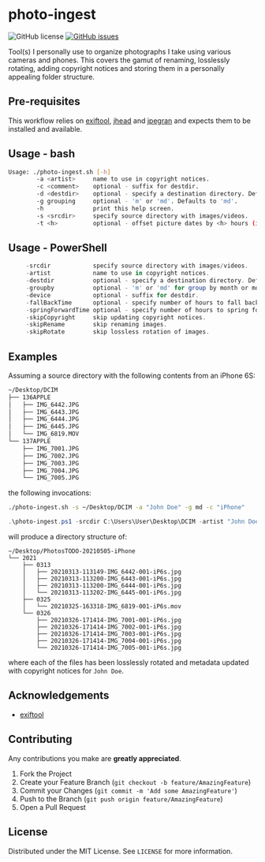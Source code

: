 
# photo-ingest
![GitHub license](https://img.shields.io/github/license/waywardone/photo-ingest) [![GitHub issues](https://img.shields.io/github/issues/waywardone/photo-ingest)](https://github.com/waywardone/photo-ingest/issues)

Tool(s) I personally use to organize photographs I take using various cameras and phones. This covers the gamut of renaming, losslessly rotating, adding copyright notices and storing them in a personally appealing folder structure.
## Pre-requisites
This workflow relies on [exiftool](https://exiftool.org), [jhead](https://www.sentex.ca/~mwandel/jhead/index.html) and [jpegran](https://www.jpegclub.org/jpegtran/) and expects them to be installed and available.

## Usage - bash

```bash
Usage: ./photo-ingest.sh [-h]
        -a <artist>     name to use in copyright notices.
        -c <comment>    optional - suffix for destdir.
        -d <destdir>    optional - specify a destination directory. Defaults to PhotosTODO-YYYYmmdd.
        -g grouping     optional - 'm' or 'md'. Defaults to 'md'.
        -h              print this help screen.
        -s <srcdir>     specify source directory with images/videos.
        -t <h>          optional - offset picture dates by <h> hours (int or float). +h to jump forward and -h to fall back.
```

## Usage - PowerShell

```powershell
     -srcdir            specify source directory with images/videos.
     -artist            name to use in copyright notices.
     -destdir           optional - specify a destination directory. Defaults to PhotosTODO-YYYYmmdd.
     -groupby           optional - 'm' or 'md' for group by month or month-day. Defaults to 'md'. 
     -device            optional - suffix for destdir.
     -fallBackTime      optional - specify number of hours to fall back in timestamps.
     -springForwardTime optional - specify number of hours to spring forward in timestamps.
     -skipCopyright     skip updating copyright notices.
     -skipRename        skip renaming images.
     -skipRotate        skip lossless rotation of images.
```

## Examples
Assuming a source directory with the following contents from an iPhone 6S:

```bash
~/Desktop/DCIM
├── 136APPLE
│   ├── IMG_6442.JPG
│   ├── IMG_6443.JPG
│   ├── IMG_6444.JPG
│   ├── IMG_6445.JPG
│   └── IMG_6819.MOV
└── 137APPLE
    ├── IMG_7001.JPG
    ├── IMG_7002.JPG
    ├── IMG_7003.JPG
    ├── IMG_7004.JPG
    └── IMG_7005.JPG

```
the following invocations: 
```bash
./photo-ingest.sh -s ~/Desktop/DCIM -a "John Doe" -g md -c "iPhone"
``` 

```powershell
.\photo-ingest.ps1 -srcdir C:\Users\User\Desktop\DCIM -artist "John Doe" -groupby md -device "iPhone"
```
will produce a directory structure of:

```
~/Desktop/PhotosTODO-20210505-iPhone
└── 2021
    ├── 0313
    │   ├── 20210313-113149-IMG_6442-001-iP6s.jpg
    │   ├── 20210313-113200-IMG_6443-001-iP6s.jpg
    │   ├── 20210313-113200-IMG_6444-001-iP6s.jpg
    │   └── 20210313-113202-IMG_6445-001-iP6s.jpg
    ├── 0325
    │   └── 20210325-163318-IMG_6819-001-iP6s.mov
    └── 0326
        ├── 20210326-171414-IMG_7001-001-iP6s.jpg
        ├── 20210326-171414-IMG_7002-001-iP6s.jpg
        ├── 20210326-171414-IMG_7003-001-iP6s.jpg
        ├── 20210326-171414-IMG_7004-001-iP6s.jpg
        └── 20210326-171414-IMG_7005-001-iP6s.jpg

```
where each of the files has been losslessly rotated and metadata updated with copyright notices for `John Doe`.
## Acknowledgements

 - [exiftool](https://exiftool.org)
  
## Contributing

Any contributions you make are **greatly appreciated**.

1. Fork the Project
2. Create your Feature Branch (`git checkout -b feature/AmazingFeature`)
3. Commit your Changes (`git commit -m 'Add some AmazingFeature'`)
4. Push to the Branch (`git push origin feature/AmazingFeature`)
5. Open a Pull Request


## License

Distributed under the MIT License. See `LICENSE` for more information.


